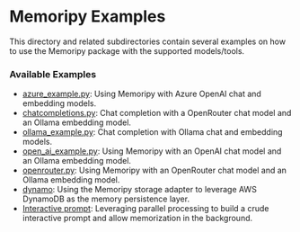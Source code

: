 # Memoripy Examples
This directory and related subdirectories contain several examples on how to use the Memoripy package with the supported models/tools.  
### Available Examples
* [azure_example.py](./azure_example.py): Using Memoripy with Azure OpenAI chat and embedding models.
* [chatcompletions.py](./chatcompletions.py): Chat completion with a OpenRouter chat model and an Ollama embedding model.
* [ollama_example.py](./ollama_example.py): Chat completion with Ollama chat and embedding models.
* [open_ai_example.py](./openai_example.py): Using Memoripy with an OpenAI chat model and an Ollama embedding model.
* [openrouter.py](./openrouter.py): Using Memoripy with an OpenRouter chat model and an Ollama embedding model.
* [dynamo](./dynamo/): Using the Memoripy storage adapter to leverage AWS DynamoDB as the memory persistence layer.
* [Interactive prompt](./interactive_prompt_example.py): Leveraging parallel processing to build a crude interactive prompt and allow memorization in the background.
